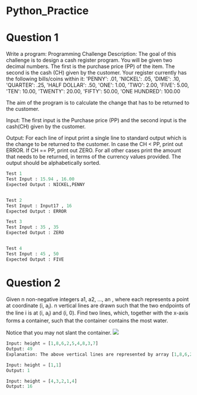 # Python_Practice

# Question 1
Write a program:
Programming Challenge Description:
The goal of this challenge is to design a cash register program.
You will be given two decimal numbers. The first is the purchase price (PP) of the item.
The second is the cash (CH) given by the customer.
Your register currently has the following bills/coins within it:
'PENNY': .01,
'NICKEL': .05,
'DIME': .10,
'QUARTER': .25,
'HALF DOLLAR': .50,
'ONE': 1.00,
'TWO': 2.00,
'FIVE': 5.00,
'TEN': 10.00,
'TWENTY': 20.00,
'FIFTY': 50.00,
'ONE HUNDRED': 100.00

The aim of the program is to calculate the change that has to be returned to the customer.

Input:
The first input is the Purchase price (PP) and the second input is the cash(CH) given by the customer.

Output:
For each line of input print a single line to standard output which is the change to be returned to the customer.
In case the CH < PP, print out ERROR. If CH == PP, print out ZERO.
For all other cases print the amount that needs to be returned, in terms of the currency values provided.
The output should be alphabetically sorted. <br>

```python
Test 1
Test Input : 15.94 , 16.00
Expected Output : NICKEL,PENNY


Test 2
Test Input : Input17 , 16
Expected Output : ERROR  

Test 3
Test Input : 35 , 35
Expected Output : ZERO  


Test 4
Test Input : 45 , 50
Expected Output : FIVE
```

# Question 2
Given n non-negative integers a1, a2, ..., an , where each represents a point at coordinate (i, a<sub>i</sub>). n vertical lines are drawn such that the two endpoints of the line i is at (i, a<sub>i</sub>) and (i, 0). Find two lines, which, together with the x-axis forms a container, such that the container contains the most water.

Notice that you may not slant the container.
<img src = 'https://s3-lc-upload.s3.amazonaws.com/uploads/2018/07/17/question_11.jpg'> 
```python
Input: height = [1,8,6,2,5,4,8,3,7]
Output: 49
Explanation: The above vertical lines are represented by array [1,8,6,2,5,4,8,3,7]. In this case, the max area of water (blue section) the container can contain is 49.

Input: height = [1,1]
Output: 1

Input: height = [4,3,2,1,4]
Output: 16  
```
